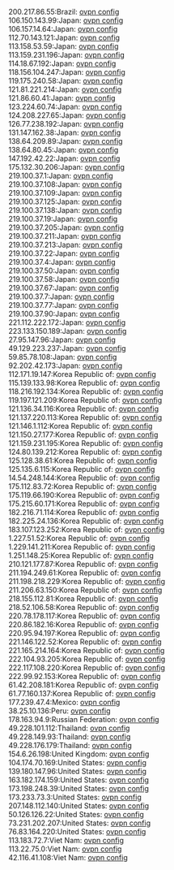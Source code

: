 200.217.86.55:Brazil: [ovpn config](vpn/200_217_86_55.ovpn)  
106.150.143.99:Japan: [ovpn config](vpn/106_150_143_99.ovpn)  
106.157.14.64:Japan: [ovpn config](vpn/106_157_14_64.ovpn)  
112.70.143.121:Japan: [ovpn config](vpn/112_70_143_121.ovpn)  
113.158.53.59:Japan: [ovpn config](vpn/113_158_53_59.ovpn)  
113.159.231.196:Japan: [ovpn config](vpn/113_159_231_196.ovpn)  
114.18.67.192:Japan: [ovpn config](vpn/114_18_67_192.ovpn)  
118.156.104.247:Japan: [ovpn config](vpn/118_156_104_247.ovpn)  
119.175.240.58:Japan: [ovpn config](vpn/119_175_240_58.ovpn)  
121.81.221.214:Japan: [ovpn config](vpn/121_81_221_214.ovpn)  
121.86.60.41:Japan: [ovpn config](vpn/121_86_60_41.ovpn)  
123.224.60.74:Japan: [ovpn config](vpn/123_224_60_74.ovpn)  
124.208.227.65:Japan: [ovpn config](vpn/124_208_227_65.ovpn)  
126.77.238.192:Japan: [ovpn config](vpn/126_77_238_192.ovpn)  
131.147.162.38:Japan: [ovpn config](vpn/131_147_162_38.ovpn)  
138.64.209.89:Japan: [ovpn config](vpn/138_64_209_89.ovpn)  
138.64.80.45:Japan: [ovpn config](vpn/138_64_80_45.ovpn)  
147.192.42.22:Japan: [ovpn config](vpn/147_192_42_22.ovpn)  
175.132.30.206:Japan: [ovpn config](vpn/175_132_30_206.ovpn)  
219.100.37.1:Japan: [ovpn config](vpn/219_100_37_1.ovpn)  
219.100.37.108:Japan: [ovpn config](vpn/219_100_37_108.ovpn)  
219.100.37.109:Japan: [ovpn config](vpn/219_100_37_109.ovpn)  
219.100.37.125:Japan: [ovpn config](vpn/219_100_37_125.ovpn)  
219.100.37.138:Japan: [ovpn config](vpn/219_100_37_138.ovpn)  
219.100.37.19:Japan: [ovpn config](vpn/219_100_37_19.ovpn)  
219.100.37.205:Japan: [ovpn config](vpn/219_100_37_205.ovpn)  
219.100.37.211:Japan: [ovpn config](vpn/219_100_37_211.ovpn)  
219.100.37.213:Japan: [ovpn config](vpn/219_100_37_213.ovpn)  
219.100.37.22:Japan: [ovpn config](vpn/219_100_37_22.ovpn)  
219.100.37.4:Japan: [ovpn config](vpn/219_100_37_4.ovpn)  
219.100.37.50:Japan: [ovpn config](vpn/219_100_37_50.ovpn)  
219.100.37.58:Japan: [ovpn config](vpn/219_100_37_58.ovpn)  
219.100.37.67:Japan: [ovpn config](vpn/219_100_37_67.ovpn)  
219.100.37.7:Japan: [ovpn config](vpn/219_100_37_7.ovpn)  
219.100.37.77:Japan: [ovpn config](vpn/219_100_37_77.ovpn)  
219.100.37.90:Japan: [ovpn config](vpn/219_100_37_90.ovpn)  
221.112.222.172:Japan: [ovpn config](vpn/221_112_222_172.ovpn)  
223.133.150.189:Japan: [ovpn config](vpn/223_133_150_189.ovpn)  
27.95.147.96:Japan: [ovpn config](vpn/27_95_147_96.ovpn)  
49.129.223.237:Japan: [ovpn config](vpn/49_129_223_237.ovpn)  
59.85.78.108:Japan: [ovpn config](vpn/59_85_78_108.ovpn)  
92.202.42.173:Japan: [ovpn config](vpn/92_202_42_173.ovpn)  
112.171.19.147:Korea Republic of: [ovpn config](vpn/112_171_19_147.ovpn)  
115.139.133.98:Korea Republic of: [ovpn config](vpn/115_139_133_98.ovpn)  
118.216.192.134:Korea Republic of: [ovpn config](vpn/118_216_192_134.ovpn)  
119.197.121.209:Korea Republic of: [ovpn config](vpn/119_197_121_209.ovpn)  
121.136.34.116:Korea Republic of: [ovpn config](vpn/121_136_34_116.ovpn)  
121.137.220.113:Korea Republic of: [ovpn config](vpn/121_137_220_113.ovpn)  
121.146.1.112:Korea Republic of: [ovpn config](vpn/121_146_1_112.ovpn)  
121.150.27.177:Korea Republic of: [ovpn config](vpn/121_150_27_177.ovpn)  
121.159.231.195:Korea Republic of: [ovpn config](vpn/121_159_231_195.ovpn)  
124.80.139.212:Korea Republic of: [ovpn config](vpn/124_80_139_212.ovpn)  
125.128.38.61:Korea Republic of: [ovpn config](vpn/125_128_38_61.ovpn)  
125.135.6.115:Korea Republic of: [ovpn config](vpn/125_135_6_115.ovpn)  
14.54.248.144:Korea Republic of: [ovpn config](vpn/14_54_248_144.ovpn)  
175.112.83.72:Korea Republic of: [ovpn config](vpn/175_112_83_72.ovpn)  
175.119.66.190:Korea Republic of: [ovpn config](vpn/175_119_66_190.ovpn)  
175.215.60.171:Korea Republic of: [ovpn config](vpn/175_215_60_171.ovpn)  
182.216.71.114:Korea Republic of: [ovpn config](vpn/182_216_71_114.ovpn)  
182.225.24.136:Korea Republic of: [ovpn config](vpn/182_225_24_136.ovpn)  
183.107.123.252:Korea Republic of: [ovpn config](vpn/183_107_123_252.ovpn)  
1.227.51.52:Korea Republic of: [ovpn config](vpn/1_227_51_52.ovpn)  
1.229.141.211:Korea Republic of: [ovpn config](vpn/1_229_141_211.ovpn)  
1.251.148.25:Korea Republic of: [ovpn config](vpn/1_251_148_25.ovpn)  
210.121.177.87:Korea Republic of: [ovpn config](vpn/210_121_177_87.ovpn)  
211.194.249.61:Korea Republic of: [ovpn config](vpn/211_194_249_61.ovpn)  
211.198.218.229:Korea Republic of: [ovpn config](vpn/211_198_218_229.ovpn)  
211.206.63.150:Korea Republic of: [ovpn config](vpn/211_206_63_150.ovpn)  
218.155.112.81:Korea Republic of: [ovpn config](vpn/218_155_112_81.ovpn)  
218.52.106.58:Korea Republic of: [ovpn config](vpn/218_52_106_58.ovpn)  
220.78.178.117:Korea Republic of: [ovpn config](vpn/220_78_178_117.ovpn)  
220.86.182.16:Korea Republic of: [ovpn config](vpn/220_86_182_16.ovpn)  
220.95.94.197:Korea Republic of: [ovpn config](vpn/220_95_94_197.ovpn)  
221.146.122.52:Korea Republic of: [ovpn config](vpn/221_146_122_52.ovpn)  
221.165.214.164:Korea Republic of: [ovpn config](vpn/221_165_214_164.ovpn)  
222.104.93.205:Korea Republic of: [ovpn config](vpn/222_104_93_205.ovpn)  
222.117.108.220:Korea Republic of: [ovpn config](vpn/222_117_108_220.ovpn)  
222.99.92.153:Korea Republic of: [ovpn config](vpn/222_99_92_153.ovpn)  
61.42.208.181:Korea Republic of: [ovpn config](vpn/61_42_208_181.ovpn)  
61.77.160.137:Korea Republic of: [ovpn config](vpn/61_77_160_137.ovpn)  
177.239.47.4:Mexico: [ovpn config](vpn/177_239_47_4.ovpn)  
38.25.10.136:Peru: [ovpn config](vpn/38_25_10_136.ovpn)  
178.163.94.9:Russian Federation: [ovpn config](vpn/178_163_94_9.ovpn)  
49.228.101.112:Thailand: [ovpn config](vpn/49_228_101_112.ovpn)  
49.228.149.93:Thailand: [ovpn config](vpn/49_228_149_93.ovpn)  
49.228.176.179:Thailand: [ovpn config](vpn/49_228_176_179.ovpn)  
154.6.26.198:United Kingdom: [ovpn config](vpn/154_6_26_198.ovpn)  
104.174.70.169:United States: [ovpn config](vpn/104_174_70_169.ovpn)  
139.180.147.96:United States: [ovpn config](vpn/139_180_147_96.ovpn)  
163.182.174.159:United States: [ovpn config](vpn/163_182_174_159.ovpn)  
173.198.248.39:United States: [ovpn config](vpn/173_198_248_39.ovpn)  
173.233.73.3:United States: [ovpn config](vpn/173_233_73_3.ovpn)  
207.148.112.140:United States: [ovpn config](vpn/207_148_112_140.ovpn)  
50.126.126.22:United States: [ovpn config](vpn/50_126_126_22.ovpn)  
73.231.202.207:United States: [ovpn config](vpn/73_231_202_207.ovpn)  
76.83.164.220:United States: [ovpn config](vpn/76_83_164_220.ovpn)  
113.183.72.7:Viet Nam: [ovpn config](vpn/113_183_72_7.ovpn)  
113.22.75.0:Viet Nam: [ovpn config](vpn/113_22_75_0.ovpn)  
42.116.41.108:Viet Nam: [ovpn config](vpn/42_116_41_108.ovpn)  
